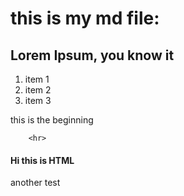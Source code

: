 # this is my md file:

## Lorem Ipsum, you know it

1. item 1
1. item 2
1. item 3

this is the beginning

        <hr>

<h4>Hi this is HTML</h4>

another test